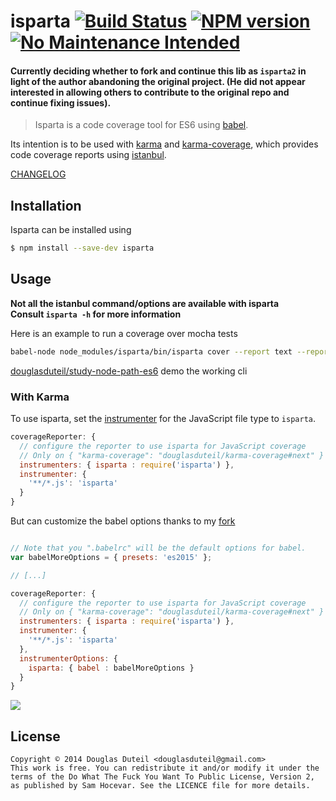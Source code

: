 # isparta [![Build Status][travis-image]][travis-url] [![NPM version][npm-image]][npm-url] [![No Maintenance Intended][unmaintained-image]][unmaintained-url]

#### Currently deciding whether to fork and continue this lib as `isparta2` in light of the author abandoning the original project. (He did not appear interested in allowing others to contribute to the original repo and continue fixing issues).

> Isparta is a code coverage tool for ES6 using [babel](https://github.com/babel/babel).

Its intention is to be used with [karma](http://karma-runner.github.io/) and [karma-coverage](https://github.com/karma-runner/karma-coverage), which provides code coverage reports using [istanbul](https://github.com/gotwarlost/istanbul).

[CHANGELOG](https://github.com/nathanmarks/isparta2/releases)

## Installation

Isparta can be installed using

```sh
$ npm install --save-dev isparta
```

## Usage

**Not all the istanbul command/options are available with isparta**  
**Consult `isparta -h` for more information**

Here is an example to run a coverage over mocha tests  

```bash
babel-node node_modules/isparta/bin/isparta cover --report text --report html node_modules/mocha/bin/_mocha -- --reporter dot   
```

[douglasduteil/study-node-path-es6](https://github.com/douglasduteil/study-node-path-es6) demo the working cli

### With Karma

To use isparta, set the [instrumenter](https://github.com/karma-runner/karma-coverage/blob/master/README.md#instrumenter) for the JavaScript file type to `isparta`.

```js
coverageReporter: {
  // configure the reporter to use isparta for JavaScript coverage
  // Only on { "karma-coverage": "douglasduteil/karma-coverage#next" }
  instrumenters: { isparta : require('isparta') },
  instrumenter: {
    '**/*.js': 'isparta'
  }
}
```

But can customize the babel options thanks to my [fork](https://github.com/douglasduteil/karma-coverage/tree/next)

```js

// Note that you ".babelrc" will be the default options for babel.
var babelMoreOptions = { presets: 'es2015' };

// [...]

coverageReporter: {
  // configure the reporter to use isparta for JavaScript coverage
  // Only on { "karma-coverage": "douglasduteil/karma-coverage#next" }
  instrumenters: { isparta : require('isparta') },
  instrumenter: {
    '**/*.js': 'isparta'
  },
  instrumenterOptions: {
    isparta: { babel : babelMoreOptions }
  }
}
```

![](screenshot.png)

## License

    Copyright © 2014 Douglas Duteil <douglasduteil@gmail.com>
    This work is free. You can redistribute it and/or modify it under the
    terms of the Do What The Fuck You Want To Public License, Version 2,
    as published by Sam Hocevar. See the LICENCE file for more details.

[npm-url]: https://npmjs.org/package/isparta
[npm-image]: http://img.shields.io/npm/v/isparta.svg
[travis-url]: http://travis-ci.org/nathanmarks/isparta2
[travis-image]: http://travis-ci.org/nathanmarks/isparta2.svg?branch=master
[unmaintained-image]: http://unmaintained.tech/badge.svg
[unmaintained-url]: http://unmaintained.tech
